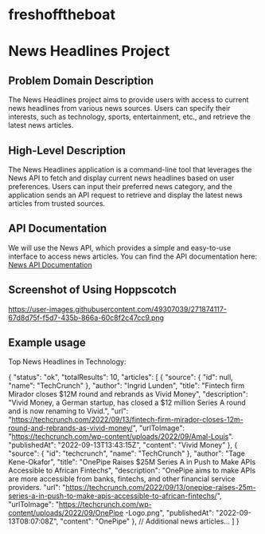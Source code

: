 # freshofftheboat

# News Headlines Project

## Problem Domain Description

The News Headlines project aims to provide users with access to current news headlines from various news sources. Users can specify their interests, such as technology, sports, entertainment, etc., and retrieve the latest news articles.

## High-Level Description

The News Headlines application is a command-line tool that leverages the News API to fetch and display current news headlines based on user preferences. Users can input their preferred news category, and the application sends an API request to retrieve and display the latest news articles from trusted sources.

## API Documentation

We will use the News API, which provides a simple and easy-to-use interface to access news articles. You can find the API documentation here: [News API Documentation](https://newsapi.org/docs)

## Screenshot of Using Hoppscotch

https://user-images.githubusercontent.com/49307039/271874117-67d8d75f-f5d7-435b-866a-60c8f2c47cc9.png



## Example usage

Top News Headlines in Technology:

{
  "status": "ok",
  "totalResults": 10,
  "articles": [
    {
      "source": {
        "id": null,
        "name": "TechCrunch"
      },
      "author": "Ingrid Lunden",
      "title": "Fintech firm Mirador closes $12M round and rebrands as Vivid Money",
      "description": "Vivid Money, a German startup, has closed a $12 million Series A round and is now renaming to Vivid.",
      "url": "https://techcrunch.com/2022/09/13/fintech-firm-mirador-closes-12m-round-and-rebrands-as-vivid-money/",
      "urlToImage": "https://techcrunch.com/wp-content/uploads/2022/09/Amal-Louis".
      "publishedAt": "2022-09-13T13:43:15Z",
      "content": "Vivid Money"
    },
    {
      "source": {
        "id": "techcrunch",
        "name": "TechCrunch"
      },
      "author": "Tage Kene-Okafor",
      "title": "OnePipe Raises $25M Series A in Push to Make APIs Accessible to African Fintechs",
      "description": "OnePipe aims to make APIs are more accessible from banks, fintechs, and other financial service providers.
      "url": "https://techcrunch.com/2022/09/13/onepipe-raises-25m-series-a-in-push-to-make-apis-accessible-to-african-fintechs/",
      "urlToImage": "https://techcrunch.com/wp-content/uploads/2022/09/OnePipe -Logo.png",
      "publishedAt": "2022-09-13T08:07:08Z",
      "content": "OnePipe"
    },
    // Additional news articles...
  ]
}




